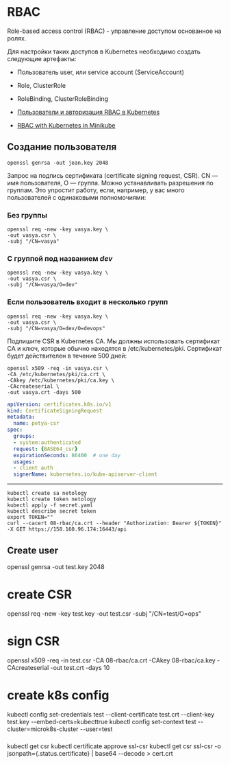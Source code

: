 # RBAC
Role-based access control (RBAC) - управление доступом основанное на ролях.

Для настройки таких доступов в Kubernetes необходимо создать следующие артефакты:
- Пользователь user, или service account (ServiceAccount)
- Role, ClusterRole
- RoleBinding, ClusterRoleBinding

- [Пользователи и авторизация RBAC в Kubernetes](https://habr.com/ru/company/flant/blog/470503/)
- [RBAC with Kubernetes in Minikube](https://medium.com/@HoussemDellai/rbac-with-kubernetes-in-minikube-4deed658ea7b)
## Создание пользователя

```shell
openssl genrsa -out jean.key 2048
```
Запрос на подпись сертификата (certificate signing request, CSR). CN — имя пользователя, O — группа. Можно устанавливать разрешения по группам. Это упростит работу, если, например, у вас много пользователей с одинаковыми полномочиями:
### Без группы
```shell
openssl req -new -key vasya.key \
-out vasya.csr \
-subj "/CN=vasya"
```
### С группой под названием *dev*
```shell
openssl req -new -key vasya.key \
-out vasya.csr \
-subj "/CN=vasya/O=dev"
```
### Если пользователь входит в несколько групп
```shell
openssl req -new -key vasya.key \
-out vasya.csr \
-subj "/CN=vasya/O=dev/O=devops"
```

Подпишите CSR в Kubernetes CA. Мы должны использовать сертификат CA и ключ, которые обычно находятся в /etc/kubernetes/pki. Сертификат будет действителен в течение 500 дней:
```shell
openssl x509 -req -in vasya.csr \
-CA /etc/kubernetes/pki/ca.crt \
-CAkey /etc/kubernetes/pki/ca.key \
-CAcreateserial \
-out vasya.crt -days 500
```

```yaml
apiVersion: certificates.k8s.io/v1
kind: CertificateSigningRequest
metadata:
  name: petya-csr
spec:
  groups:
  - system:authenticated
  request: {BASE64_csr}
  expirationSeconds: 86400  # one day
  usages:
  - client auth
  signerName: kubernetes.io/kube-apiserver-client
```

------
```shell
kubectl create sa netology
kubectl create token netology
kubectl apply -f secret.yaml
kubectl describe secret token
export TOKEN=""
curl --cacert 08-rbac/ca.crt --header "Authorization: Bearer ${TOKEN}" -X GET https://158.160.96.174:16443/api 
```

## Create user
openssl genrsa -out test.key 2048
# create CSR
openssl req -new -key test.key -out test.csr -subj "/CN=test/O=ops"
# sign CSR
openssl x509 -req -in test.csr -CA 08-rbac/ca.crt -CAkey 08-rbac/ca.key -CAcreateserial -out test.crt -days 10
# create k8s config
kubectl config set-credentials test --client-certificate test.crt --client-key test.key --embed-certs=kubecttrue
kubectl config set-context test --cluster=microk8s-cluster --user=test


###
kubectl get csr
kubectl certificate approve ssl-csr
kubectl get csr ssl-csr -o jsonpath={.status.certificate} | base64 --decode > cert.crt



